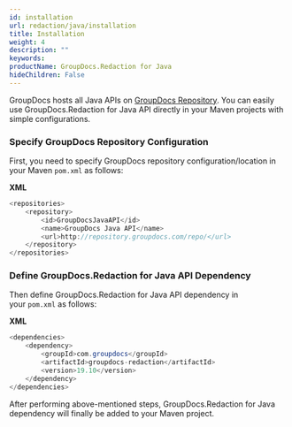 ```yaml
---
id: installation
url: redaction/java/installation
title: Installation
weight: 4
description: ""
keywords: 
productName: GroupDocs.Redaction for Java
hideChildren: False
---
```

GroupDocs hosts all Java APIs on [GroupDocs Repository](https://repository.groupdocs.com/webapp/#/artifacts/browse/tree/General/repo). You can easily use GroupDocs.Redaction for Java API directly in your Maven projects with simple configurations.

### Specify GroupDocs Repository Configuration

First, you need to specify GroupDocs repository configuration/location in your Maven `pom.xml` as follows:

**XML**

```java
<repositories>
	<repository>
		<id>GroupDocsJavaAPI</id>
		<name>GroupDocs Java API</name>
		<url>http://repository.groupdocs.com/repo/</url>
	</repository>
</repositories>
```

### Define GroupDocs.Redaction for Java API Dependency

Then define GroupDocs.Redaction for Java API dependency in your `pom.xml` as follows:

**XML**

```java
<dependencies>
    <dependency>
        <groupId>com.groupdocs</groupId>
        <artifactId>groupdocs-redaction</artifactId>
        <version>19.10</version> 
    </dependency>
</dependencies>
```

After performing above-mentioned steps, GroupDocs.Redaction for Java dependency will finally be added to your Maven project.
